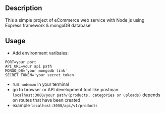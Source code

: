 ## Description

This a simple project of eCommerce web service with Node js using Express framework & mongoDB database!

## Usage

- Add environment varibales:

```
PORT=your port
API_URL=your api path
MONGO_DB='your mongodb link'
SECRET_TOKEN='your secret token'
```

- run `nodemon` in your terminal
- go to browser or API development tool like postman `localhost:3000/your path/(products, categories or uploads)` depends on routes that have been created
- example `localhost:3000/api/v1/products`
